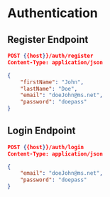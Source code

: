 # Authentication

## Register Endpoint

```json
POST {{host}}/auth/register
Content-Type: application/json

{
    "firstName": "John",
    "lastName": "Doe",
    "email": "doeJohn@ms.net",
    "password": "doepass"
}
```

## Login Endpoint

```json
POST {{host}}/auth/login
Content-Type: application/json

{
    "email": "doeJohn@ms.net",
    "password": "doepass"
}
```
